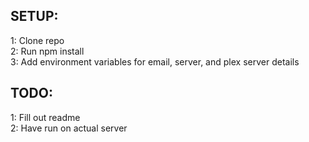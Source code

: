 SETUP:
--------------
1: Clone repo <br />
2: Run npm install <br />
3: Add environment variables for email, server, and plex server details

TODO:
--------------
1: Fill out readme <br />
2: Have run on actual server <br />